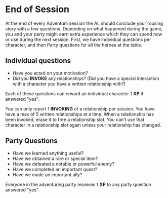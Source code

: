 # End of Session

At the end of every Adventum session the AL should conclude your rousing story with a few questions. Depending on what happened during the game, you and your party might earn extra experience which they can spend now or use during the next session. First, we have individual questions per character, and then Party questions for all the heroes at the table.

## Individual questions

- Have you acted on your motivation?
- Did you **INVOKE** any relationships? (Did you have a special interaction with a character you have a written relationship with?)

Each of these questions can reward an individual character 1 **XP** if answered "yes".

You can only report 1 **INVOKING** of a relationship per session. You have have a max of 5 written relationships at a time. When a relationship has been invoked, erase it to free a relationship slot. You can’t use that character in a relationship slot again unless your relationship has changed.

## Party Questions

- Have we learned anything useful?
- Have we obtained a rare or special item?
- Have we defeated a notable or powerful enemy?
- Have we completed an important quest?
- Have we made an important ally?

Everyone in the adventuring party receives 1 **XP** to any party question answered "yes".
